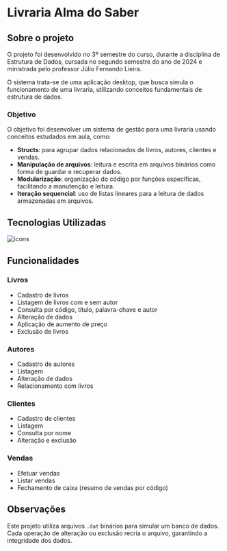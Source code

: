 # Livraria Alma do Saber

## Sobre o projeto

 O projeto foi desenvolvido no 3º semestre do curso, durante a disciplina de Estrutura de Dados, cursada no segundo semestre do ano de 2024 e ministrada pelo professor Júlio Fernando Lieira.
 
 O sistema trata-se de uma aplicação desktop, que busca simula o funcionamento de uma livraria, utilizando conceitos fundamentais de estrutura de dados.

### Objetivo

 O objetivo foi desenvolver um sistema de gestão para uma livraria usando conceitos estudados em aula, como:
 - **Structs**: para agrupar dados relacionados de livros, autores, clientes e vendas.
 - **Manipulação de arquivos**: leitura e escrita em arquivos binários como forma de guardar e recuperar dados.
 - **Modularização**: organização do código por funções específicas, facilitando a manutenção e leitura.
 - **Iteração sequencial**: uso de listas lineares para a leitura de dados armazenadas em arquivos.

## Tecnologias Utilizadas

 <div>
    <img align="center" src="https://skillicons.dev/icons?i=c" alt="icons"/>
 </div>

## Funcionalidades

### Livros
- Cadastro de livros
- Listagem de livros com e sem autor
- Consulta por código, título, palavra-chave e autor
- Alteração de dados
- Aplicação de aumento de preço
- Exclusão de livros

### Autores
- Cadastro de autores
- Listagem
- Alteração de dados
- Relacionamento com livros

### Clientes
- Cadastro de clientes
- Listagem
- Consulta por nome
- Alteração e exclusão

### Vendas
- Efetuar vendas
- Listar vendas
- Fechamento de caixa (resumo de vendas por código)

## Observações

Este projeto utiliza arquivos `.dat` binários para simular um banco de dados. Cada operação de alteração ou exclusão recria o arquivo, garantindo a integridade dos dados.